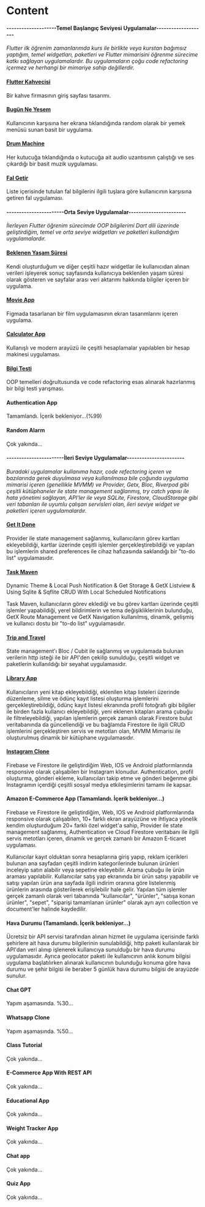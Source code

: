 # Content

#### --------------------Temel Başlangıç Seviyesi Uygulamalar--------------------

*Flutter ilk öğrenim zamanlarımda kurs ile birlikte veya kurstan bağımsız yaptığım,
temel widgetları, paketleri ve Flutter mimarisini öğrenme sürecime katkı sağlayan uygulamalardır.
Bu uygulamaların çoğu code refactoring içermez ve herhangi bir mimariye sahip değillerdir.*


#### <a href="https://github.com/omermustekiin/Flutter/tree/master/temel_seviye/flutter_kahvecisi">  Flutter Kahvecisi </a>

Bir kahve firmasının giriş sayfası tasarımı.

#### <a href="https://github.com/omermustekiin/Flutter/tree/master/temel_seviye/Bugun_Ne_Yesem"> Bugün Ne Yesem </a>

Kullanıcının karşısına her ekrana tıklandığında random olarak bir yemek menüsü sunan basit bir uygulama.

#### <a href="https://github.com/omermustekiin/Flutter/tree/master/temel_seviye/Drum_Machine">  Drum Machine </a>

Her kutucuğa tıklandığında o kutucuğa ait audio uzantısının çalıştığı ve ses çıkardığı bir basit muzik uygulaması.

#### <a href="https://github.com/omermustekiin/Flutter/tree/master/temel_seviye/Fal_Getir"> Fal Getir </a>

Liste içerisinde tutulan fal bilgilerini ilgili tuşlara göre kullanıcının karşısına getiren fal uygulaması.


#### -----------------------Orta Seviye Uygulamalar-----------------------

*İlerleyen Flutter öğrenim sürecimde OOP bilgilerimi Dart dili üzerinde geliştirdiğim, temel ve orta 
seviye widgetları ve paketleri kullandığım uygulamalardır.*

#### <a href="https://github.com/omermustekiin/Flutter/tree/master/orta_seviye/Beklenen_Yasam_Suresi"> Beklenen Yaşam Süresi </a>

Kendi oluşturduğum ve diğer çeşitli hazır widgetlar ile kullanıcıdan alınan verileri işleyerek sonuç sayfasında kullanıcıya beklenilen yaşam süresi olarak gösteren ve sayfalar arası veri aktarımı hakkında bilgiler içeren bir uygulama.

#### <a href="https://github.com/omermustekiin/Flutter/tree/master/orta_seviye/movieApp"> Movie App </a>

Figmada tasarlanan bir film uygulamasının ekran tasarımlarını içeren uygulama.

#### <a href="https://github.com/omermustekiin/Flutter/tree/master/orta_seviye/calculator_App"> Calculator App </a>

Kullanışlı ve modern arayüzü ile çeşitli hesaplamalar yapılablen bir hesap makinesi uygulaması.

#### <a href="https://github.com/omermustekiin/Flutter/tree/master/orta_seviye/Bilgi_Testi"> Bilgi Testi </a>

OOP temelleri doğrultusunda ve code refactoring esas alınarak hazırlanmış bir bilgi testi yarışması. 

#### Authentication App

Tamamlandı. İçerik bekleniyor...(%99)

#### Random Alarm

Çok yakında...



#### -----------------------İleri Seviye Uygulamalar-----------------------

*Buradaki uygulamalar kullanıma hazır, code refectoring içeren ve bazılarında gerek duyulmasa veya kullanılmasa bile çoğunda uygulama mimarisi içeren (genellikle MVMM) ve Provider, Getx, Bloc, Riverpod gibi çeşitli kütüphaneler ile state management sağlanmış, try catch yapısı ile hata yönetimi sağlayan, API'ler ile veya SQLite, Firestore, CloudStorage gibi veri tabanları ile uyumlu çalışan servisleri olan, ileri seviye widget ve paketleri içeren uygulamalardır.*


#### <a href="https://github.com/omermustekiin/Flutter/tree/master/ileri_seviye/get_it_done"> Get It Done </a>

Provider ile state management sağlanmış, kullanıcıların görev kartları ekleyebildiği, kartlar üzerinde çeşitli işlemler gerçekleştirebildiği ve yapılan bu işlemlerin shared preferences ile cihaz hafızasında saklandığı bir "to-do list" uygulamasıdır.


#### <a href="https://github.com/omermustekiin/Flutter/tree/master/ileri_seviye/task_maven"> Task Maven </a>
Dynamic Theme & Local Push Notification & Get Storage & GetX Listview & Using Sqlite & Sqflite CRUD With Local Scheduled Notifications

Task Maven, kullanıcıların görev eklediği ve bu görev kartları üzerinde çeşitli işlemler yapabildiği, yerel bildirimlerin ve tema değişikliklerinin bulunduğu, GetX Route Management ve GetX Navigation kullanılmış, dinamik, gelişmiş ve kullanıcı dostu bir "to-do list" uygulamasıdır.


#### <a href="https://github.com/omermustekiin/Flutter/tree/master/ileri_seviye/Trip_and_Travel"> Trip and Travel </a>

State management'ı Bloc / Cubit ile sağlanmış ve uygulamada bulunan verilerin http isteği ile bir API'den çekilip sunulduğu, çeşitli widget ve paketlerin kullanıldığı bir seyahat uygulamasıdır. 


#### <a href="https://github.com/omermustekiin/Flutter/tree/master/ileri_seviye/library_app"> Library App </a>

Kullanıcıların yeni kitap ekleyebildiği, eklenilen kitap listeleri üzerinde düzenleme, silme ve ödünç kayıt listesi oluşturma işlemlerini gerçekleştirebildiği, ödünç kayıt listesi ekranında profil fotoğrafı gibi bilgiler ile birden fazla kullanıcı ekleyebildiği, yeni eklenen kitapları arama çubuğu ile filtreleyebildiği, yapılan işlemlerin gerçek zamanlı olarak Firestore bulut veritabanında da güncellendiği ve bu bağlamda Firestore ile ilgili CRUD işlemlerini gerçekleştiren servis ve metotları olan, MVMM Mimarisi ile oluşturulmuş dinamik bir kütüphane uygulamasıdır.

#### <a href="https://github.com/omermustekiin/Flutter/tree/master/ileri_seviye/instagram_clone"> Instagram Clone </a>

Firebase ve Firestore ile geliştirdiğim Web, IOS ve Android platformlarında responsive olarak çalışabilen bir Instagram klonudur. Authentication, profil oluşturma, gönderi ekleme, kullanıcıları takip etme ve gönderi beğenme gibi Instagramın içerdiği çeşitli sosyal medya etkileşimlerini tamamı ile kapsar. 

#### Amazon E-Commerce App (Tamamlandı. İçerik bekleniyor...)

Firebase ve Firestore ile geliştirdiğim, Web, IOS ve Android platformlarında responsive olarak çalışabilen, 10+ farklı ekran arayüzüne ve ihtiyaca yönelik kendim oluşturduğum 20+ farklı özel widget'a sahip, Provider ile state management sağlanmış, Authentication ve Cloud Firestore veritabanı ile ilgili servis metotları içeren, dinamik ve gerçek zamanlı bir Amazon E-ticaret uygulaması.

Kullanıcılar kayıt olduktan sonra hesaplarına giriş yapıp, reklam içerikleri bulunan ana sayfadan çeşitli indirim kategorilerinde bulunan ürünleri inceleyip satın alabilir veya sepetine ekleyebilir. Arama çubuğu ile ürün araması yapılabilir. Kullanıcılar satış yap ekranında bir ürün satışı yapabilir ve satışı yapılan ürün ana sayfada ilgili indirim oranına göre listelenmiş ürünlerin arasında gösterilerek erişilebilir hale gelir. Yapılan tüm işlemler gerçek zamanlı olarak veri tabanında "kullanıcılar", "ürünler", "satışa konan ürünler", "sepet", "siparişi tamamlanan ürünler" olarak ayrı ayrı collection ve document'ler halinde kaydedilir.

#### Hava Durumu (Tamamlandı. İçerik bekleniyor...)

Ücretsiz bir API servisi tarafından alınan hizmet ile uygulama içerisinde farklı şehirlere ait hava durumu bilgilerinin sunulabildiği, http paketi kullanılarak bir API'dan veri alınıp işlenerek kullanıcıya sunulduğu bir hava durumu uygulamasıdır. Ayrıca geolocator paketi ile kullanıcının anlık konum bilgisi uygulama başlatılırken alınarak kullanıcının bulunduğu konuma göre hava durumu ve şehir bilgisi ile beraber 5 günlük hava durumu bilgisi de arayüzde sunulur.

#### Chat GPT

Yapım aşamasında. %30...

#### Whatsapp Clone

Yapım aşamasında. %50...

#### Class Tutorial

Çok yakında...

#### E-Commerce App With REST API

Çok yakında...

#### Educational App

Çok yakında...

#### Weight Tracker App

Çok yakında...

#### Chat app

Çok yakında...

#### Quiz App

Çok yakında...
